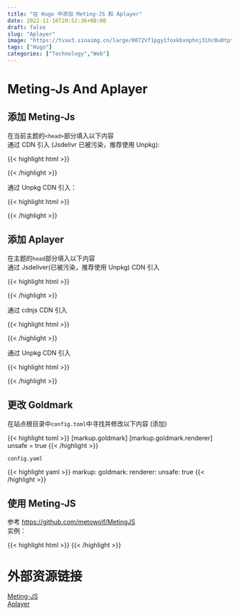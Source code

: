 ```yaml
---
title: "在 Hugo 中添加 Meting-JS 和 Aplayer"
date: 2022-11-16T20:52:36+08:00
draft: false
slug: "Aplayer"
image: "https://tvax3.sinaimg.cn/large/0072Vf1pgy1foxkbxnphoj31hc0u0tpt.jpg"
tags: ["Hugo"]
categories: ["Technology","Web"]
---
```

# Meting-Js And Aplayer
## 添加 Meting-Js
在当前主题的`<head>`部分填入以下内容  
通过 CDN 引入 (Jsdelivr 已被污染，推荐使用 Unpkg):

{{< highlight html >}}
<!-- require MetingJS -->
<script src="https://cdn.jsdelivr.net/npm/meting@2/dist/Meting.min.js"></script>
{{< /highlight >}}

通过 Unpkg CDN 引入： 

{{< highlight html >}}
<!-- require MetingJS -->
<script src="https://unpkg.com/meting@2.0.1/dist/Meting.min.js"></script>
{{< /highlight >}}

## 添加 Aplayer
在主题的`head`部分填入以下内容  
通过 Jsdeliver(已被污染，推荐使用 Unpkg) CDN 引入  

{{< highlight html >}}
<!-- require APlayer -->
<link rel="stylesheet" href="https://cdn.jsdelivr.net/npm/aplayer/dist/APlayer.min.css">
<script src="https://cdn.jsdelivr.net/npm/aplayer/dist/APlayer.min.js"></script>
{{< /highlight >}}

通过 cdnjs CDN 引入  

{{< highlight html >}}
<!-- require APlayer -->
<link rel="stylesheet" href="https://cdnjs.cloudflare.com/ajax/libs/aplayer/1.10.1/APlayer.min.css">
<script src="https://cdnjs.cloudflare.com/ajax/libs/aplayer/1.10.1/APlayer.min.js"></script>
{{< /highlight >}}

通过 Unpkg CDN 引入

{{< highlight html >}}
<!-- require APlayer -->
<link rel="stylesheet" href="https://unpkg.com/aplayer@1.10.1/dist/APlayer.min.css">
<script src="https://unpkg.com/aplayer@1.10.1/dist/APlayer.min.js"></script>
{{< /highlight >}}

## 更改 Goldmark
在站点根目录中`config.toml`中寻找并修改以下内容 (添加)

{{< highlight toml >}}
  [markup.goldmark]
    [markup.goldmark.renderer]
      unsafe = true
{{< /highlight >}}

`config.yaml`

{{< highlight yaml >}}
markup:
    goldmark:
        renderer:
            unsafe: true
{{< /highlight >}}

## 使用 Meting-JS
参考 https://github.com/metowolf/MetingJS  
实例：

{{< highlight html >}}
<meting-js server="netease" type="song" id="1889184941">
{{< /highlight >}}

# 外部资源链接
[Meting-JS](https://github.com/metowolf/MetingJS)  
[Aplayer](https://aplayer.js.org/#/)  

<meting-js server="netease" type="song" id="22707008">
